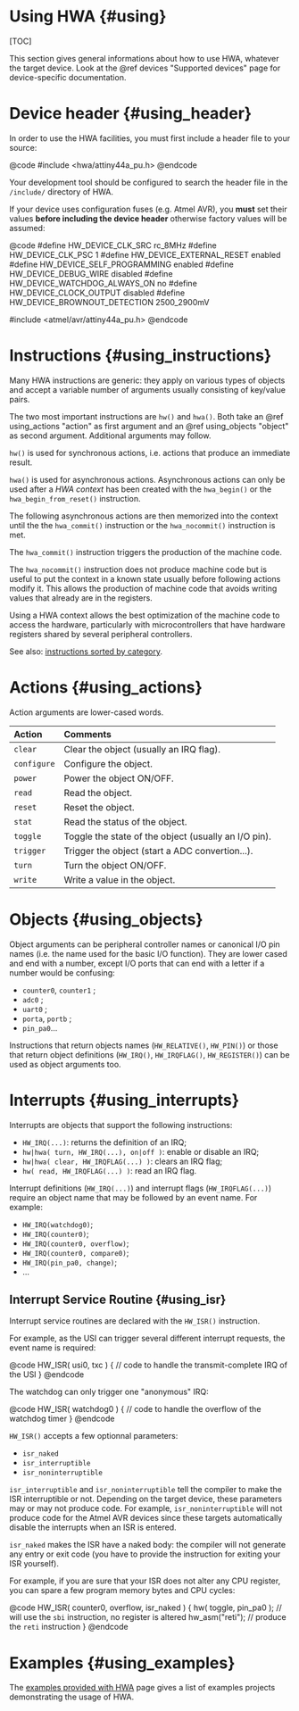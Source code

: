 
Using HWA {#using}
=========

[TOC]

This section gives general informations about how to use HWA, whatever the
target device. Look at the @ref devices "Supported devices" page for
device-specific documentation.


Device header {#using_header}
=============

In order to use the HWA facilities, you must first include a header file
to your source:

@code
#include <hwa/attiny44a_pu.h>
@endcode

Your development tool should be configured to search the header file in the
`/include/` directory of HWA.

If your device uses configuration fuses (e.g. Atmel AVR), you __must__ set their
values __before including the device header__ otherwise factory values will be
assumed:

@code
#define HW_DEVICE_CLK_SRC		rc_8MHz
#define HW_DEVICE_CLK_PSC		1
#define HW_DEVICE_EXTERNAL_RESET	enabled
#define HW_DEVICE_SELF_PROGRAMMING	enabled
#define HW_DEVICE_DEBUG_WIRE		disabled
#define HW_DEVICE_WATCHDOG_ALWAYS_ON	no
#define HW_DEVICE_CLOCK_OUTPUT		disabled
#define HW_DEVICE_BROWNOUT_DETECTION	2500_2900mV

#include <atmel/avr/attiny44a_pu.h>
@endcode


Instructions {#using_instructions}
============

Many HWA instructions are generic: they apply on various types of objects and
accept a variable number of arguments usually consisting of key/value pairs.

The two most important instructions are `hw()` and `hwa()`. Both take an @ref
using_actions "action" as first argument and an @ref using_objects "object" as
second argument. Additional arguments may follow.

`hw()` is used for synchronous actions, i.e. actions that produce an immediate
result.

`hwa()` is used for asynchronous actions. Asynchronous actions can only be used
after a _HWA context_ has been created with the `hwa_begin()` or the
`hwa_begin_from_reset()` instruction.

The following asynchronous actions are then memorized into the context until the
the `hwa_commit()` instruction or the `hwa_nocommit()` instruction is met.

The `hwa_commit()` instruction triggers the production of the machine code.

The `hwa_nocommit()` instruction does not produce machine code but is useful to
put the context in a known state usually before following actions modify
it. This allows the production of machine code that avoids writing values that
already are in the registers.

Using a HWA context allows the best optimization of the machine code to
access the hardware, particularly with microcontrollers that have hardware
registers shared by several peripheral controllers.

See also: <a href="modules.html">instructions sorted by category</a>.


Actions {#using_actions}
=======

Action arguments are lower-cased words.

Action	    | Comments
:-----------|:-----------
`clear`	    | Clear the object (usually an IRQ flag).
`configure` | Configure the object.
`power`	    | Power the object ON/OFF.
`read`	    | Read the object.
`reset`	    | Reset the object.
`stat`	    | Read the status of the object.
`toggle`    | Toggle the state of the object (usually an I/O pin).
`trigger`   | Trigger the object (start a ADC convertion...).
`turn`	    | Turn the object ON/OFF.
`write`	    | Write a value in the object.


Objects {#using_objects}
=======

Object arguments can be peripheral controller names or canonical I/O pin names
(i.e. the name used for the basic I/O function). They are lower cased and end
with a number, except I/O ports that can end with a letter if a number would be
confusing:

 * `counter0`, `counter1` ;
 * `adc0` ;
 * `uart0` ;
 * `porta`, `portb` ;
 * `pin_pa0`...

Instructions that return objects names (`HW_RELATIVE()`, `HW_PIN()`) or those
that return object definitions (`HW_IRQ()`, `HW_IRQFLAG()`, `HW_REGISTER()`) can
be used as object arguments too.


Interrupts {#using_interrupts}
==========

Interrupts are objects that support the following instructions:

 * `HW_IRQ(...)`: returns the definition of an IRQ;
 * `hw|hwa( turn, HW_IRQ(...), on|off )`: enable or disable an IRQ;
 * `hw|hwa( clear, HW_IRQFLAG(...) )`: clears an IRQ flag;
 * `hw( read, HW_IRQFLAG(...) )`: read an IRQ flag.

Interrupt definitions (`HW_IRQ(...)`) and interrupt flags (`HW_IRQFLAG(...)`)
require an object name that may be followed by an event name. For example:

 * `HW_IRQ(watchdog0)`;
 * `HW_IRQ(counter0)`;
 * `HW_IRQ(counter0, overflow)`;
 * `HW_IRQ(counter0, compare0)`;
 * `HW_IRQ(pin_pa0, change)`;
 * ...


Interrupt Service Routine {#using_isr}
-------------------------

Interrupt service routines are declared with the `HW_ISR()` instruction.

For example, as the USI can trigger several different interrupt requests, the
event name is required:

@code
HW_ISR( usi0, txc )
{
  // code to handle the transmit-complete IRQ of the USI
}
@endcode

The watchdog can only trigger one "anonymous" IRQ:

@code
HW_ISR( watchdog0 )
{
  // code to handle the overflow of the watchdog timer
}
@endcode


`HW_ISR()` accepts a few optionnal parameters:

 * `isr_naked`
 * `isr_interruptible`
 * `isr_noninterruptible`

`isr_interruptible` and `isr_noninterruptible` tell the compiler to make the ISR
interruptible or not. Depending on the target device, these parameters may or
may not produce code. For example, `isr_noninterruptible` will not produce code
for the Atmel AVR devices since these targets automatically disable the
interrupts when an ISR is entered.

`isr_naked` makes the ISR have a naked body: the compiler will not generate any
entry or exit code (you have to provide the instruction for exiting your ISR
yourself).

For example, if you are sure that your ISR does not alter any CPU register, you
can spare a few program memory bytes and CPU cycles:

@code
HW_ISR( counter0, overflow, isr_naked )
{
  hw( toggle, pin_pa0 );  // will use the `sbi` instruction, no register is altered
  hw_asm("reti");	  // produce the `reti` instruction
}
@endcode



Examples {#using_examples}
========

The <a href="examples.html">examples provided with HWA</a> page gives a list of
examples projects demonstrating the usage of HWA.
